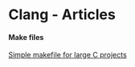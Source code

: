 # Clang - Articles 

#### Make files
[Simple makefile for large C projects](https://spin.atomicobject.com/2016/08/26/makefile-c-projects/)
